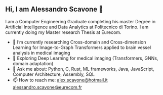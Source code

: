 ## Hi, I am Alessandro Scavone 👋

<!--
**alexscavo/alexscavo** is a ✨ _special_ ✨ repository because its `README.md` (this file) appears on your GitHub profile.

Here are some ideas to get you started:

- 🔭 I’m currently working on ...
- 🌱 I’m currently learning ...
- 👯 I’m looking to collaborate on ...
- 🤔 I’m looking for help with ...
- 💬 Ask me about ...
- 📫 How to reach me: ...
- 😄 Pronouns: ...
- ⚡ Fun fact: ...
-->

I am a Computer Engineering Graduate completing his master Degree in Artificial Intelligence and Data Analytics at Politecnico di Torino. I am currently doing my Master research Thesis at Eurecom.

- 🔭 I’m currently researching Cross-domain and Cross-dimension Learning for Image-to-Graph Transformers applied to brain vessel analysis in medical imaging
- 🌱 Exploring Deep Learning for medical imaging (Transformers, GNNs, domain adaptation)
- 💬 Ask me about: Python, C, Rust, ML frameworks, Java, JavaScript, Computer Architecture, Assembly, SQL
- 📫 How to reach me: alex.scavone@hotmail.it alessandro.scavone@eurecom.fr
